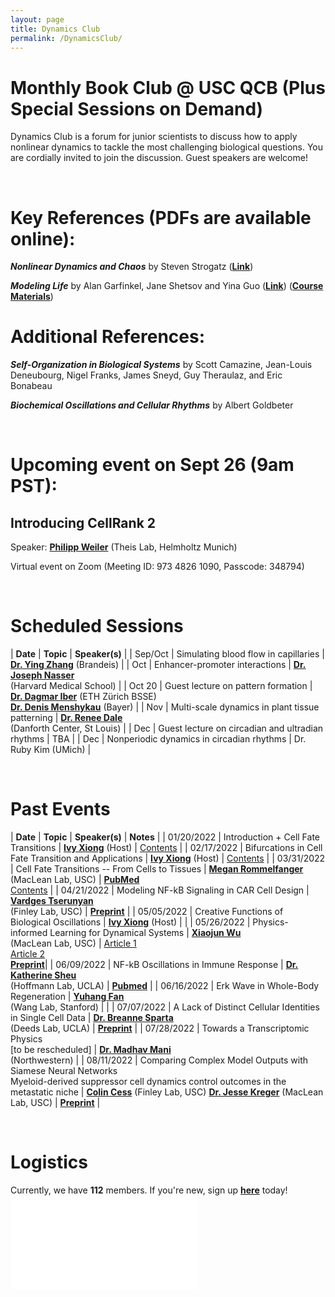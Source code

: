 ```yaml
---
layout: page
title: Dynamics Club
permalink: /DynamicsClub/
---
```


# Monthly Book Club @ USC QCB (Plus Special Sessions on Demand)

Dynamics Club is a forum for junior scientists to discuss how to apply nonlinear dynamics to tackle the most challenging biological questions. You are cordially invited to join the discussion. Guest speakers are welcome! 

&nbsp;
&nbsp;

# Key References (PDFs are available online): 

***Nonlinear Dynamics and Chaos*** by Steven Strogatz ([**Link**](https://www.stevenstrogatz.com/books/nonlinear-dynamics-and-chaos-with-applications-to-physics-biology-chemistry-and-engineering))

***Modeling Life*** by Alan Garfinkel, Jane Shetsov and Yina Guo ([**Link**](https://link.springer.com/book/10.1007/978-3-319-59731-7)) ([**Course Materials**](https://modelinginbiology.github.io))


# Additional References:

***Self-Organization in Biological Systems*** by Scott Camazine, Jean-Louis Deneubourg, Nigel Franks, James Sneyd, Guy Theraulaz, and Eric Bonabeau

***Biochemical Oscillations and Cellular Rhythms*** by Albert Goldbeter

&nbsp;
&nbsp;

# Upcoming event on Sept 26 (9am PST):

## **Introducing CellRank 2**

Speaker: [**Philipp Weiler**](https://www.helmholtz-munich.de/icb/research/groups/machine-learning/staff/staff/ma/10252/-Weiler/index.html) (Theis Lab, Helmholtz Munich)

Virtual event on Zoom (Meeting ID: 973 4826 1090, Passcode: 348794)

&nbsp;
&nbsp;

# Scheduled Sessions

| **Date** | **Topic** | **Speaker(s)** |
| Sep/Oct | Simulating blood flow in capillaries | [**Dr. Ying Zhang**](https://www.brandeis.edu/mathematics/people/index.html) (Brandeis) |
| Oct | Enhancer-promoter interactions | [**Dr. Joseph Nasser**](https://connects.catalyst.harvard.edu/Profiles/display/Person/200753) <br /> (Harvard Medical School) |
| Oct 20 | Guest lecture on pattern formation | [**Dr. Dagmar Iber**](https://bsse.ethz.ch/cobi/group/people/person-detail.MTQ5NDI0.TGlzdC8yMjA0LC0xMDM3ODQxNDk3.html) (ETH Zürich BSSE) <br /> [**Dr. Denis Menshykau**](https://www.linkedin.com/in/dmenshykau/?originalSubdomain=de) (Bayer) |
| Nov | Multi-scale dynamics in plant tissue patterning | [**Dr. Renee Dale**](https://rdale1.github.io/about/) <br /> (Danforth Center, St Louis) |
| Dec | Guest lecture on circadian and ultradian rhythms | TBA |
| Dec | Nonperiodic dynamics in circadian rhythms | Dr. Ruby Kim (UMich) |

&nbsp;
&nbsp;

# Past Events

| **Date** | **Topic** | **Speaker(s)** | **Notes** |
| 01/20/2022 | Introduction + Cell Fate Transitions | [**Ivy Xiong**](https://lingyunxiong.github.io) (Host) | [Contents](https://drive.google.com/file/d/18OcjJginmYzX9KQ-J0J64o9GeMG6ya-I/view?usp=sharing) |
| 02/17/2022 | Bifurcations in Cell Fate Transition and Applications | [**Ivy Xiong**](https://lingyunxiong.github.io) (Host) | [Contents](https://drive.google.com/file/d/1W0TRbrKwryFQ2U7IN9CR-ufOTZHycH88/view?usp=sharing ) |
| 03/31/2022 | Cell Fate Transitions -- From Cells to Tissues | [**Megan Rommelfanger**](https://macleanlab.usc.edu/people/megan-rommelfanger/) <br /> (MacLean Lab, USC) | [**PubMed**](https://pubmed.ncbi.nlm.nih.gov/34935903/) <br /> [Contents](https://drive.google.com/file/d/1LzuqVaFz5hKXT37KzmXHevop3o0gxp7n/view?usp=sharing) |
| 04/21/2022 | Modeling NF-kB Signaling in CAR Cell Design | [**Vardges Tserunyan**](http://csbl.usc.edu/people/lab-members/) <br /> (Finley Lab, USC) | [**Preprint**](https://www.biorxiv.org/content/10.1101/2022.04.27.489659v1) |
| 05/05/2022 | Creative Functions of Biological Oscillations | [**Ivy Xiong**](https://lingyunxiong.github.io) (Host) | |
| 05/26/2022 | Physics-informed Learning for Dynamical Systems | [**Xiaojun Wu**](https://macleanlab.usc.edu/people/xiaojun-wu2/) <br /> (MacLean Lab, USC) | [Article 1](https://proceedings.mlr.press/v144/wang21a.html) <br /> [Article 2](https://www.nature.com/articles/s41467-021-26434-1) <br /> [**Preprint**](https://www.biorxiv.org/content/10.1101/2022.05.18.492557v1)|
| 06/09/2022 | NF-kB Oscillations in Immune Response | [**Dr. Katherine Sheu**](https://mstp.healthsciences.ucla.edu/people/katherine-sheu/) <br /> (Hoffmann Lab, UCLA) | [**Pubmed**](https://pubmed.ncbi.nlm.nih.gov/34140389/) |
| 06/16/2022 | Erk Wave in Whole-Body Regeneration | [**Yuhang Fan**](https://profiles.stanford.edu/yuhang-fan) <br /> (Wang Lab, Stanford) | |
| 07/07/2022 | A Lack of Distinct Cellular Identities in Single Cell Data | [**Dr. Breanne Sparta**](https://www.linkedin.com/in/breanne-sparta-1a80903a/) <br /> (Deeds Lab, UCLA) | [**Preprint**](https://www.biorxiv.org/content/10.1101/2022.06.03.494765v1) |
| 07/28/2022 | Towards a Transcriptomic Physics <br /> [to be rescheduled] | [**Dr. Madhav Mani**](https://www.madhavmani.com) <br /> (Northwestern) |
| 08/11/2022 | Comparing Complex Model Outputs with Siamese Neural Networks <br /> Myeloid-derived suppressor cell dynamics control outcomes in the metastatic niche | [**Colin Cess**](http://csbl.usc.edu/people/lab-members/) (Finley Lab, USC) [**Dr. Jesse Kreger**](https://macleanlab.usc.edu/people/jesse-kreger/) (MacLean Lab, USC) | [**Preprint**](https://doi.org/10.1101/2022.06.15.496246) |

&nbsp;
&nbsp;

# Logistics

Currently, we have **112** members. If you're new, sign up [**here**](https://forms.gle/zvwmxyHC8XhYZZx77) today!
![DynamicsClub](/images/DynamicsClub_Sept2022.pdf)
